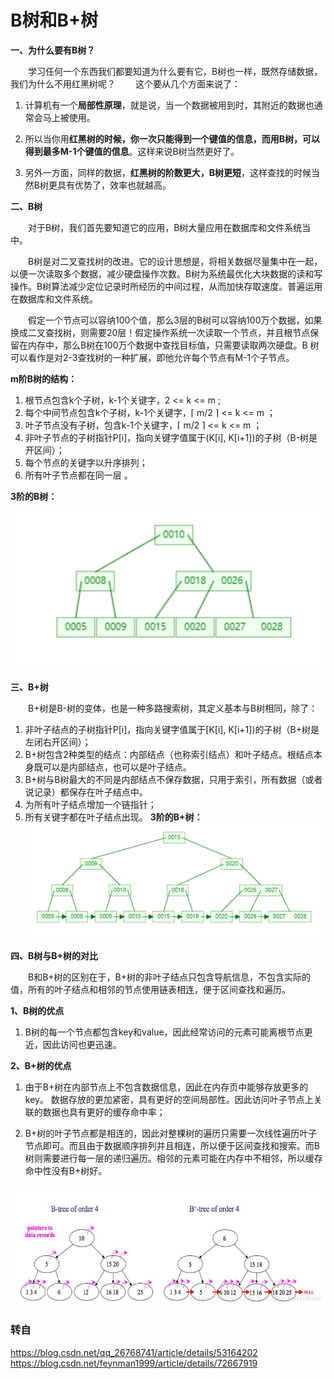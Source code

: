 # B树和B+树

**一、为什么要有B树？**

  学习任何一个东西我们都要知道为什么要有它，B树也一样，既然存储数据，我们为什么不用红黑树呢？ 
  这个要从几个方面来说了：

1. 计算机有一个**局部性原理**，就是说，当一个数据被用到时，其附近的数据也通常会马上被使用。

2. 所以当你用**红黑树的时候，你一次只能得到一个键值的信息，而用B树，可以得到最多M-1个键值的信息**。这样来说B树当然更好了。

3. 另外一方面，同样的数据，**红黑树的阶数更大，B树更短**，这样查找的时候当然B树更具有优势了，效率也就越高。

**二、B树**

  对于B树，我们首先要知道它的应用，B树大量应用在数据库和文件系统当中。

  B树是对二叉查找树的改进。它的设计思想是，将相关数据尽量集中在一起，以便一次读取多个数据，减少硬盘操作次数。B树为系统最优化大块数据的读和写操作。B树算法减少定位记录时所经历的中间过程，从而加快存取速度。普遍运用在数据库和文件系统。

  假定一个节点可以容纳100个值，那么3层的B树可以容纳100万个数据，如果换成二叉查找树，则需要20层！假定操作系统一次读取一个节点，并且根节点保留在内存中，那么B树在100万个数据中查找目标值，只需要读取两次硬盘。B 树可以看作是对2-3查找树的一种扩展，即他允许每个节点有M-1个子节点。

**m阶B树的结构：**

1. 根节点包含k个子树，k-1个关键字，2 <= k <= m ;
2. 每个中间节点包含k个子树，k-1个关键字，⌈ m/2 ⌉  <= k <= m ；
3. 叶子节点没有子树，包含k-1个关键字，⌈ m/2 ⌉  <= k <= m ；
4. 非叶子节点的子树指针P[i]，指向关键字值属于(K[i], K[i+1])的子树（B-树是开区间）；
5. 每个节点的关键字以升序排列；
6. 所有叶子节点都在同一层 。

**3阶的B树：**

![这里写图片描述](assets/B-树.png)

**三、B+树**

  B+树是B-树的变体，也是一种多路搜索树，其定义基本与B树相同，除了：

1. 非叶子结点的子树指针P[i]，指向关键字值属于[K[i], K[i+1])的子树（B+树是左闭右开区间）；
2. B+树包含2种类型的结点：内部结点（也称索引结点）和叶子结点。根结点本身既可以是内部结点，也可以是叶子结点。
3. B+树与B树最大的不同是内部结点不保存数据，只用于索引，所有数据（或者说记录）都保存在叶子结点中。
4. 为所有叶子结点增加一个链指针；
5. 所有关键字都在叶子结点出现。
   **3阶的B+树：**
   ![这里写图片描述](assets/B+树.png)

**四、B树与B+树的对比**

  B和B+树的区别在于，B+树的非叶子结点只包含导航信息，不包含实际的值，所有的叶子结点和相邻的节点使用链表相连，便于区间查找和遍历。

**1、B树的优点**

1. B树的每一个节点都包含key和value，因此经常访问的元素可能离根节点更近，因此访问也更迅速。

**2、B+树的优点**

1. 由于B+树在内部节点上不包含数据信息，因此在内存页中能够存放更多的key。 数据存放的更加紧密，具有更好的空间局部性。因此访问叶子节点上关联的数据也具有更好的缓存命中率；

2. B+树的叶子节点都是相连的，因此对整棵树的遍历只需要一次线性遍历叶子节点即可。而且由于数据顺序排列并且相连，所以便于区间查找和搜索。而B树则需要进行每一层的递归遍历。相邻的元素可能在内存中不相邻，所以缓存命中性没有B+树好。

![这里写图片描述](assets/1529717891401777.png)

### 转自
https://blog.csdn.net/qq_26768741/article/details/53164202 
https://blog.csdn.net/feynman1999/article/details/72667919